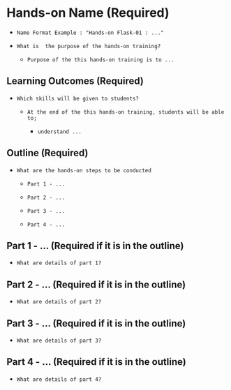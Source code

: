 # Hands-on Name (Required)

- `Name Format Example : "Hands-on Flask-01 : ..."`

- `What is  the purpose of the hands-on training?`

  - `Purpose of the this hands-on training is to ...`

## Learning Outcomes (Required)

- `Which skills will be given to students?`

  - `At the end of the this hands-on training, students will be able to;`

    - `understand ...`

## Outline (Required)

- `What are the hands-on steps to be conducted`

  - `Part 1 - ...`
  
  - `Part 2 - ...`
  
  - `Part 3 - ...`
  
  - `Part 4 - ...`

## Part 1 - ... (Required if it is in the outline)

- `What are details of part 1?`

## Part 2 - ... (Required if it is in the outline)

- `What are details of part 2?`

## Part 3 - ... (Required if it is in the outline)

- `What are details of part 3?`

## Part 4 - ... (Required if it is in the outline)

- `What are details of part 4?`
